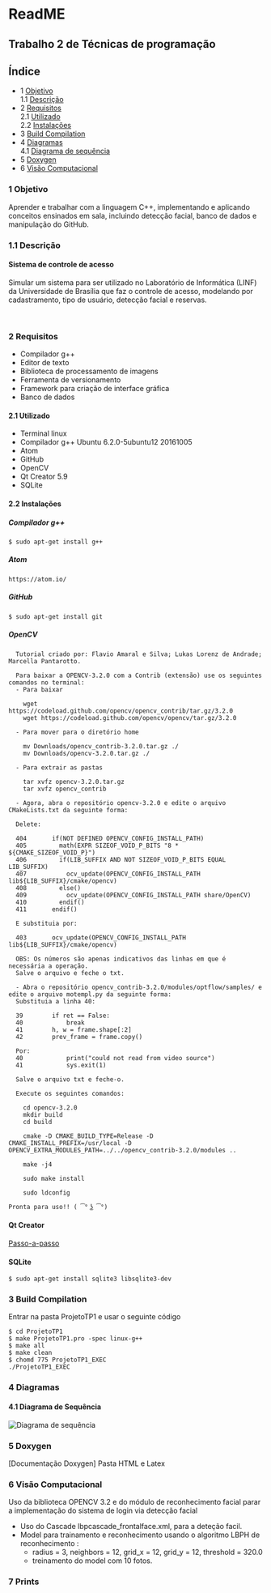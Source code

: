 # ReadME

## Trabalho 2 de Técnicas de programação


## Índice
   * 1 [Objetivo](#1-objetivo)<br />
   <t>1.1 [Descrição](#11-descrição)<br />
   * 2 [Requisitos](#2-requisitos)<br />
   <t>2.1 [Utilizado](#21-utilizado)<br />
   <t>2.2 [Instalações](#22-instalações)<br />
   * 3 [Build Compilation](#3-build-compilation)<br />
   * 4 [Diagramas](#4-diagramas)<br />
   <t> 4.1 [Diagrama de sequência](#41-diagrama-de-sequência)
   * 5 [Doxygen](#5-doxygen)
   * 6 [Visão Computacional](#6-visão-computacional)

### 1 Objetivo
 <p>
 Aprender e trabalhar com a linguagem C++, implementando e aplicando conceitos ensinados em sala, incluindo detecção facial, banco de dados e manipulação do GitHub.
 </p>

### 1.1 Descrição
#### Sistema de controle de acesso
<p>
Simular um sistema para ser utilizado no Laboratório de Informática (LINF) da Universidade de Brasília que faz o controle de acesso, modelando por cadastramento, tipo de usuário, detecção facial e reservas.
</p><br />

### 2 Requisitos

 * Compilador g++
 * Editor de texto
 * Biblioteca de processamento de imagens
 * Ferramenta de versionamento
 * Framework para criação de interface gráfica
 * Banco de dados

 #### 2.1 Utilizado

 * Terminal linux
 * Compilador g++ Ubuntu 6.2.0-5ubuntu12 20161005
 * Atom
 * GitHub
 * OpenCV
 * Qt Creator 5.9
 * SQLite

 #### 2.2 Instalações

 ##### Compilador g++

```
$ sudo apt-get install g++
```

##### Atom

```
https://atom.io/
```

##### GitHub

```
$ sudo apt-get install git
```
##### OpenCV
```
  Tutorial criado por: Flavio Amaral e Silva; Lukas Lorenz de Andrade; Marcella Pantarotto.

  Para baixar a OPENCV-3.2.0 com a Contrib (extensão) use os seguintes comandos no terminal:
  - Para baixar

  	wget https://codeload.github.com/opencv/opencv_contrib/tar.gz/3.2.0
  	wget https://codeload.github.com/opencv/opencv/tar.gz/3.2.0

  - Para mover para o diretório home

  	mv Downloads/opencv_contrib-3.2.0.tar.gz ./
  	mv Downloads/opencv-3.2.0.tar.gz ./

  - Para extrair as pastas

  	tar xvfz opencv-3.2.0.tar.gz
  	tar xvfz opencv_contrib

  - Agora, abra o repositório opencv-3.2.0 e edite o arquivo CMakeLists.txt da seguinte forma:

  Delete:

  404	    if(NOT DEFINED OPENCV_CONFIG_INSTALL_PATH)		
  405	      math(EXPR SIZEOF_VOID_P_BITS "8 * ${CMAKE_SIZEOF_VOID_P}")
  406	      if(LIB_SUFFIX AND NOT SIZEOF_VOID_P_BITS EQUAL LIB_SUFFIX)
  407	        ocv_update(OPENCV_CONFIG_INSTALL_PATH lib${LIB_SUFFIX}/cmake/opencv)
  408	      else()
  409	        ocv_update(OPENCV_CONFIG_INSTALL_PATH share/OpenCV)
  410	      endif()
  411	    endif()

  E substituia por:

  403	    ocv_update(OPENCV_CONFIG_INSTALL_PATH lib${LIB_SUFFIX}/cmake/opencv)

  OBS: Os números são apenas indicativos das linhas em que é necessária a operação.
  Salve o arquivo e feche o txt.

  - Abra o repositório opencv_contrib-3.2.0/modules/optflow/samples/ e edite o arquivo motempl.py da seguinte forma:
  Substituia a linha 40:

  39	    if ret == False:
  40	        break
  41	    h, w = frame.shape[:2]
  42	    prev_frame = frame.copy()

  Por:
  40	        print("could not read from video source")
  41	        sys.exit(1)

  Salve o arquivo txt e feche-o.

  Execute os seguintes comandos:

	cd opencv-3.2.0
	mkdir build
	cd build

	cmake -D CMAKE_BUILD_TYPE=Release -D CMAKE_INSTALL_PREFIX=/usr/local -D OPENCV_EXTRA_MODULES_PATH=../../opencv_contrib-3.2.0/modules ..

	make -j4

	sudo make install

	sudo ldconfig

Pronta para uso!! ( ͡° ͜ʖ ͡°)
```
#### Qt Creator

[Passo-a-passo](https://wiki.qt.io/Install_Qt_5_on_Ubuntu)

#### SQLite

```
$ sudo apt-get install sqlite3 libsqlite3-dev
```

### 3 Build Compilation
Entrar na pasta ProjetoTP1 e usar o seguinte código
```
$ cd ProjetoTP1
$ make ProjetoTP1.pro -spec linux-g++
$ make all
$ make clean
$ chomd 775 ProjetoTP1_EXEC
./ProjetoTP1_EXEC
```

### 4 Diagramas

#### 4.1 Diagrama de Sequência
![Diagrama de sequência](https://github.com/Marcos-/TP1-trabalho2/blob/master/assets/%C3%ADndice.png)



### 5 Doxygen

[Documentação Doxygen] Pasta HTML e Latex


### 6 Visão Computacional

Uso da biblioteca OPENCV 3.2 e do módulo de reconhecimento facial parar a implementação do sistema de login via detecção facial
- Uso do Cascade lbpcascade_frontalface.xml, para a deteção facil.
- Model para trainamento e reconhecimento usando o algoritmo LBPH de reconhecimento :
  - radius = 3, neighbors = 12, grid_x = 12, grid_y = 12, threshold = 320.0
  - treinamento do model com 10 fotos.

### 7 Prints
